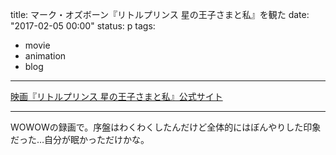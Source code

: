 title: マーク・オズボーン『リトルプリンス 星の王子さまと私』を観た
date: "2017-02-05 00:00"
status: p
tags:
- movie
- animation
- blog
---

[映画『リトルプリンス 星の王子さまと私』公式サイト](http://wwws.warnerbros.co.jp/littleprince/?r=1447027200032)

---

WOWOWの録画で。序盤はわくわくしたんだけど全体的にはぼんやりした印象だった…自分が眠かっただけかな。

